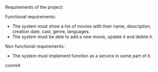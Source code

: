Requirements of the project:

Functional requirements:

- The system must show a list of movies with their name, description, creation date, cast, genre, languages.
- The system must be able to add a new movie, update it and delete it.

Non functional requirements:

- The system must implement function as a service in some part of it.

commit
